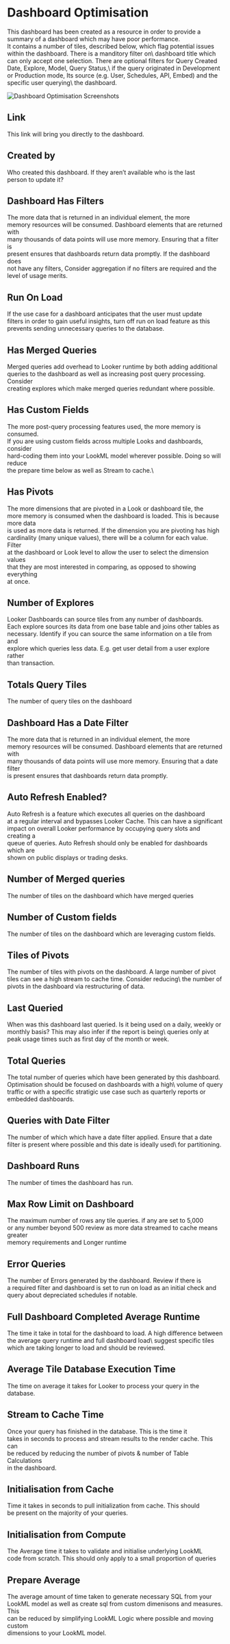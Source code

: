 # Dashboard Optimisation
This dashboard has been created as a resource in order to provide a summary of a dashboard which may have poor performance.\
It contains a number of tiles, described below, which flag potential issues within the dashboard. There is a manditory filter on\ dashboard title which can only accept one selection. There are optional filters for Query Created Date, Explore, Model, Query Status,\ if the query originated in Development or Production mode, Its source (e.g. User, Schedules, API, Embed) and the specific user querying\ the dashboard.  

![Dashboard Optimisation Screenshots](/documentation/images/google_pso_dashboard_optimisation.png)

## Link
This link will bring you directly to the dashboard.

## Created by 
Who created this dashboard. If they aren’t available who is the last\
      person to update it?

## Dashboard Has Filters
The more data that is returned in an individual element, the more\
      memory resources will be consumed. Dashboard elements that are returned with\
      many thousands of data points will use more memory. Ensuring that a filter is\
      present ensures that dashboards return data promptly. If the dashboard does\
      not have any filters, Consider aggregation if no filters are required and the\
      level of usage merits.
## Run On Load
If the use case for a dashboard anticipates that the user must update\
      filters in order to gain useful insights, turn off run on load feature as this\
      prevents sending unnecessary queries to the database.

## Has Merged Queries
Merged queries add overhead to Looker runtime by both adding additional\
      queries to the dashboard as well as increasing post query processing. Consider\
      creating explores which make merged queries redundant where possible.

## Has Custom Fields
The more post-query processing features used, the more memory is consumed.\
      If you are using custom fields across multiple Looks and dashboards, consider\
      hard-coding them into your LookML model wherever possible. Doing so will reduce\
      the prepare time below as well as Stream to cache.\

## Has Pivots
The more dimensions that are pivoted in a Look or dashboard tile, the\
      more memory is consumed when the dashboard is loaded. This is because more data\
      is used as more data is returned. If the dimension you are pivoting has high\
      cardinality (many unique values), there will be a column for each value. Filter\
      at the dashboard or Look level to allow the user to select the dimension values\
      that they are most interested in comparing, as opposed to showing everything\
      at once.

## Number of Explores
Looker Dashboards can source tiles from any number of dashboards.\
      Each explore sources its data from one base table and joins other tables as\
      necessary. Identify if you can source the same information on a tile from and\
      explore which queries less data. E.g. get user detail from a user explore rather\
      than transaction.

## Totals Query Tiles
The number of query tiles on the dashboard

## Dashboard Has a Date Filter
The more data that is returned in an individual element, the more\
      memory resources will be consumed. Dashboard elements that are returned with\
      many thousands of data points will use more memory. Ensuring that a date filter\
      is present ensures that dashboards return data promptly.

## Auto Refresh Enabled?
Auto Refresh is a feature which executes all queries on the dashboard\
      at a regular interval and bypasses Looker Cache. This can have a significant\
      impact on overall Looker performance by occupying query slots and creating a\
      queue of queries. Auto Refresh should only be enabled for dashboards which are\
      shown on public displays or trading desks.

## Number of Merged queries
The number of tiles on the dashboard which have merged queries

## Number of Custom fields
The number of tiles on the dashboard which are leveraging custom fields.

## Tiles of Pivots
The number of tiles with pivots on the dashboard. A large number of pivot tiles can see a high stream to cache time. Consider reducing\ the number of pivots in the dashboard via restructuring of data.

## Last Queried
When was this dashboard last queried. Is it being used on a daily, weekly or monthly basis? This may also infer if the report is being\ queries only at peak usage times such as first day of the month or week. 

## Total Queries
The total number of queries which have been generated by this dashboard. Optimisation should be focused on dashboards with a high\ volume of query traffic or with a specific stratigic use case such as quarterly reports or embedded dashboards.

## Queries with Date Filter
The number of which which have a date filter applied. Ensure that a date filter is present where possible and this date is ideally used\ for partitioning. 

## Dashboard Runs
The number of times the dashboard has run.

## Max Row Limit on Dashboard
The maximum number of rows any tile queries. if any are set to 5,000\
      or any number beyond 500 review as more data streamed to cache means greater\
      memory requirements and Longer runtime

## Error Queries
The number of Errors generated by the dashboard. Review if there is\
      a required filter and dashboard is set to run on load as an initial check and\
      query about depreciated schedules if notable.

## Full Dashboard Completed Average Runtime
The time it take in total for the dashboard to load. A high difference between the average query runtime and full dashboard load\ suggest specific tiles which are taking longer to load and should be reviewed.

## Average Tile Database Execution Time
The time on average it takes for Looker to process your query in the database.

## Stream to Cache Time
Once your query has finished in the database. This is the time it\
       takes in seconds to process and stream results to the render cache. This can\
       be reduced by reducing the number of pivots & number of Table Calculations\
       in the dashboard. 

## Initialisation from Cache
Time it takes in seconds to pull initialization from cache. This should\
      be present on the majority of your queries.

## Initialisation from Compute
The Average time it takes to validate and initialise underlying LookML\
      code from scratch. This should only apply to a small proportion of queries

## Prepare Average
The average amount of time taken to generate necessary SQL from your\
      LookML model as well as create sql from custom dimenisons and measures. This\
      can be reduced by simplifying LookML Logic where possible and moving custom\
      dimensions to your LookML model.